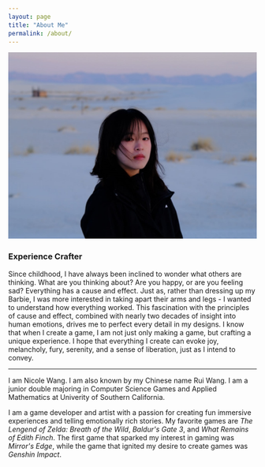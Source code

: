 ```yaml
---
layout: page
title: "About Me"
permalink: /about/
---
```


![Picture 1](/assets/profile2.jpg)

### Experience Crafter

Since childhood, I have always been inclined to wonder what others are thinking. What are you thinking about? Are you happy, or are you feeling sad? Everything has a cause and effect. Just as, rather than dressing up my Barbie, I was more interested in taking apart their arms and legs - I wanted to understand how everything worked. This fascination with the principles of cause and effect, combined with nearly two decades of insight into human emotions, drives me to perfect every detail in my designs. I know that when I create a game, I am not just only making a game, but crafting a unique experience. I hope that everything I create can evoke joy, melancholy, fury, serenity, and a sense of liberation, just as I intend to convey.

<hr>

I am Nicole Wang. I am also known by my Chinese name Rui Wang. I am a junior double majoring in Computer Science Games and Applied Mathematics at Univerity of Southern California. 

I am a game developer and artist with a passion for creating fun immersive experiences and telling emotionally rich stories. My favorite games are *The Lengend of Zelda: Breath of the Wild*, *Baldur's Gate 3*, and *What Remains of Edith Finch*. The first game that sparked my interest in gaming was *Mirror's Edge*, while the game that ignited my desire to create games was *Genshin Impact*.